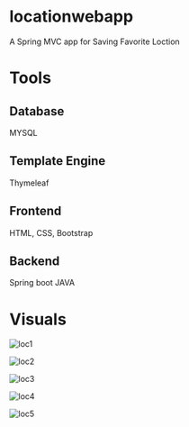 # locationwebapp
A Spring MVC app for Saving Favorite Loction

# Tools
## Database 
MYSQL

## Template Engine
Thymeleaf

## Frontend
HTML, CSS, Bootstrap

## Backend 
Spring boot JAVA

# Visuals

![loc1](https://user-images.githubusercontent.com/71092412/138884497-e25dbf8b-2fcc-4e75-bba7-35db0eaf8199.PNG)

![loc2](https://user-images.githubusercontent.com/71092412/138884511-17c736f8-7f7c-412b-8ed9-7611437cf36f.PNG)

![loc3](https://user-images.githubusercontent.com/71092412/138884517-92aedd3c-40c7-4567-ac92-5f634ea37c82.PNG)


![loc4](https://user-images.githubusercontent.com/71092412/138884932-9af6aa30-a50e-4e61-b970-087be7b3a32d.PNG)

![loc5](https://user-images.githubusercontent.com/71092412/138884948-6c1314ee-420b-45a3-9d82-0da947273ffb.PNG)




